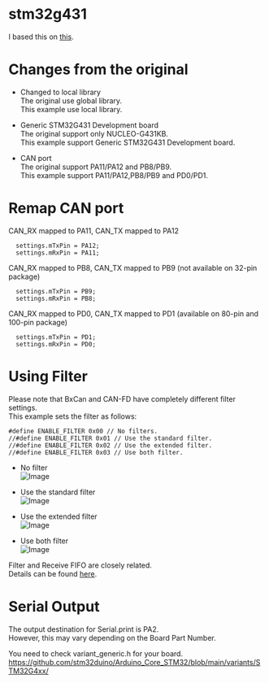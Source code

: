 # stm32g431
I based this on [this](https://github.com/pierremolinaro/acanfd-stm32).

# Changes from the original

- Changed to local library   
	The original use global library.   
	This example use local library.   

- Generic STM32G431 Development board   
	The original support only NUCLEO-G431KB.   
	This example support Generic STM32G431 Development board.   

- CAN port   
	The original support PA11/PA12 and PB8/PB9.   
	This example support PA11/PA12,PB8/PB9 and PD0/PD1.   

# Remap CAN port

CAN_RX mapped to PA11, CAN_TX mapped to PA12   
```
  settings.mTxPin = PA12;
  settings.mRxPin = PA11;
```

CAN_RX mapped to PB8, CAN_TX mapped to PB9 (not available on 32-pin package)   
```
  settings.mTxPin = PB9;
  settings.mRxPin = PB8;
```

CAN_RX mapped to PD0, CAN_TX mapped to PD1 (available on 80-pin and 100-pin package)   
```
  settings.mTxPin = PD1;
  settings.mRxPin = PD0;
```

# Using Filter   
Please note that BxCan and CAN-FD have completely different filter settings.   
This example sets the filter as follows:   
```
#define ENABLE_FILTER 0x00 // No filters.
//#define ENABLE_FILTER 0x01 // Use the standard filter. 
//#define ENABLE_FILTER 0x02 // Use the extended filter.
//#define ENABLE_FILTER 0x03 // Use both filter.
```

- No filter   
	![Image](https://github.com/user-attachments/assets/a4d79efc-358d-4851-a2e4-56d156f0fddc)

- Use the standard filter   
	![Image](https://github.com/user-attachments/assets/136bf51e-a72b-4762-9f24-421d5ff6461d)

- Use the extended filter   
	![Image](https://github.com/user-attachments/assets/b8b340e5-5b20-4a5c-b72b-01285b6c2ce8)

- Use both filter   
	![Image](https://github.com/user-attachments/assets/f4da1340-9bd0-4ec4-b385-66ed609037cf)


Filter and Receive FIFO are closely related.   
Details can be found [here](https://github.com/pierremolinaro/acanfd-stm32/blob/main/extras/acanfd-stm32.pdf).   

# Serial Output   
The output destination for Serial.print is PA2.   
However, this may vary depending on the Board Part Number.   

You need to check variant_generic.h for your board.    
https://github.com/stm32duino/Arduino_Core_STM32/blob/main/variants/STM32G4xx/

